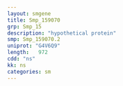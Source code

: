 ```yaml
---
layout: smgene
title: Smp_159070
grp: Smp_15
description: "hypothetical protein"
smp: Smp_159070.2
uniprot: "G4V6Q9"
length:   972
cdd: "ns"
kk: ns
categories: sm
---
```

